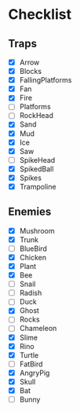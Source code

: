 # Checklist

## Traps

- [x] Arrow
- [x] Blocks
- [x] FallingPlatforms
- [x] Fan
- [x] Fire
- [ ] Platforms
- [ ] RockHead
- [x] Sand
- [x] Mud
- [x] Ice
- [x] Saw
- [ ] SpikeHead
- [x] SpikedBall
- [x] Spikes
- [x] Trampoline

## Enemies

- [x] Mushroom
- [x] Trunk
- [ ] BlueBird
- [x] Chicken
- [x] Plant
- [x] Bee
- [ ] Snail
- [ ] Radish
- [ ] Duck
- [x] Ghost
- [ ] Rocks
- [ ] Chameleon
- [x] Slime
- [x] Rino
- [x] Turtle
- [ ] FatBird
- [x] AngryPig
- [x] Skull
- [x] Bat
- [ ] Bunny
